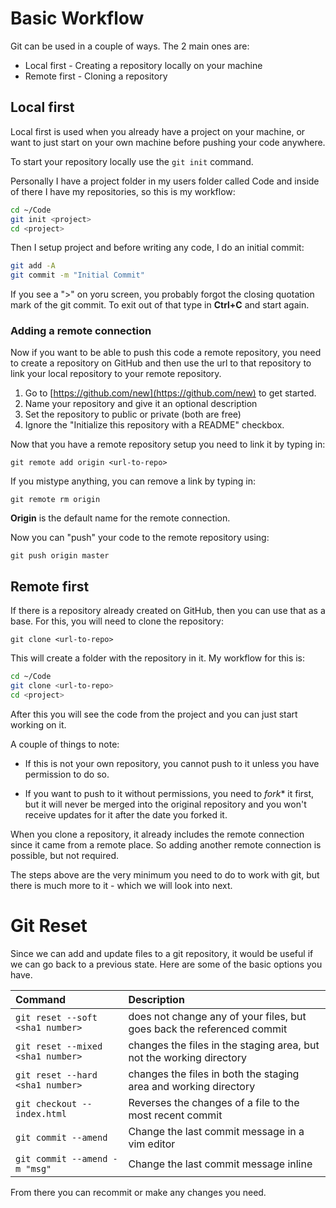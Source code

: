 # Basic Workflow

Git can be used in a couple of ways. The 2 main ones are:

* Local first - Creating a repository locally on your machine
* Remote first - Cloning a repository

## Local first 

Local first is used when you already have a project on your machine, or want to just start on your own machine before pushing your code anywhere.

To start your repository locally use the `git init` command.

Personally I have a project folder in my users folder called Code and inside of there I have my repositories, so this is my workflow:

``` bash
cd ~/Code
git init <project>
cd <project>
```

Then I setup project and before writing any code, I do an initial commit:

``` bash
git add -A
git commit -m "Initial Commit"
```

If you see a ">" on yoru screen, you probably forgot the closing quotation mark of the git commit. To exit out of that type in **Ctrl+C** and start again.

### Adding a remote connection

Now if you want to be able to push this code a remote repository, you need to create a repository on GitHub and then use the url to that repository to link your local repository to your remote repository.

1. Go to [https://github.com/new](https://github.com/new) to get started.
2. Name your repository and give it an optional description
3. Set the repository to public or private (both are free)
4. Ignore the "Initialize this repository with a README" checkbox.

Now that you have a remote repository setup you need to link it by typing in:

```
git remote add origin <url-to-repo>
```

If you mistype anything, you can remove a link by typing in:

```
git remote rm origin
```

**Origin** is the default name for the remote connection.

Now you can "push" your code to the remote repository using:

```
git push origin master
```

## Remote first

If there is a repository already created on GitHub, then you can use that as a base. For this, you will need to clone the repository:

```
git clone <url-to-repo>
```

This will create a folder with the repository in it. My workflow for this is:

``` bash
cd ~/Code
git clone <url-to-repo>
cd <project>
```

After this you will see the code from the project and you can just start working on it.

A couple of things to note:

* If this is not your own repository, you cannot push to it unless you have permission to do so.

* If you want to push to it without permissions, you need to *fork** it first, but it will never be merged into the original repository and you won't receive updates for it after the date you forked it.

When you clone a repository, it already includes the remote connection since it came from a remote place. So adding another remote connection is possible, but not required.

The steps above are the very minimum you need to do to work with git, but there is much more to it - which we will look into next.

# Git Reset

Since we can add and update files to a git repository, it would be useful if we can go back to a previous state. Here are some of the basic options you have.

| Command | Description |
| :--- |  :--- |
| `git reset --soft <sha1 number>` | does not change any of your files, but goes back the referenced commit |
| `git reset --mixed <sha1 number>` | changes the files in the staging area, but not the working directory |
| `git reset --hard <sha1 number>` | changes the files in both the staging area and working directory |
| `git checkout -- index.html` | Reverses the changes of a file to the most recent commit |
| `git commit --amend` | Change the last commit message in a vim editor |
| `git commit --amend -m "msg"` | Change the last commit message inline |

From there you can recommit or make any changes you need.